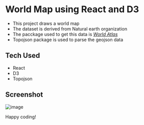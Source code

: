 # World Map using React and D3

- This project draws a world map
- The dataset is derived from Natural earth organization
- The pacckage used to get this data is [_World Atlas_](https://unpkg.com/world-atlas@2.0.2/countries-50m.json)
- Topojson package is used to parse the geojson data

## Tech Used

- React
- D3
- Topojson

## Screenshot

![image](https://github.com/Shanmukh459/Worldmap-d3/assets/52078988/de1ad24c-552c-4c98-862c-080b3ca80335)

Happy coding!

